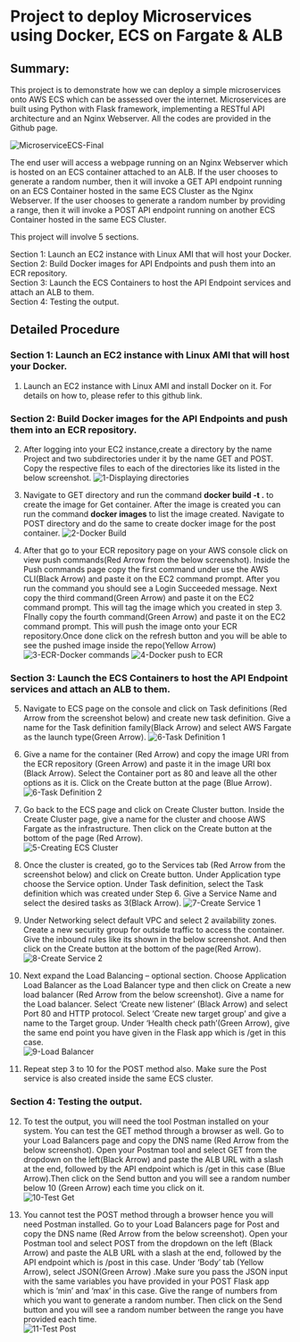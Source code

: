 # Project to deploy Microservices using Docker, ECS on Fargate & ALB
## Summary: 
This project is to demonstrate how we can deploy a simple microservices onto AWS ECS which can be assessed over the internet. Microservices are built using Python with Flask framework, implementing a RESTful API architecture and an Nginx Webserver. All the codes are provided in the Github page. 

![MicroserviceECS-Final](https://github.com/vmk81/Microservices-with-ECS/assets/157844406/b1dad4d0-adc4-4389-b83e-18aa9fec4a22)

The end user will access a webpage running on an Nginx Webserver which is hosted on an ECS container attached to an ALB. If the user chooses to generate a random number, then it will invoke a GET API endpoint running on an ECS Container hosted in the same ECS Cluster as the Nginx Webserver. If the user chooses to generate a random number by providing a range, then it will invoke a POST API endpoint running on another ECS Container hosted in the same ECS Cluster.  
 
This project will involve 5 sections. 

Section 1: Launch an EC2 instance with Linux AMI that will host your Docker.  
Section 2: Build Docker images for API Endpoints and push them into an ECR repository.  
Section 3: Launch the ECS Containers to host the API Endpoint services and attach an ALB to them.  
Section 4: Testing the output.   

## Detailed Procedure 
### Section 1: Launch an EC2 instance with Linux AMI that will host your Docker.  

1.	Launch an EC2 instance with Linux AMI and install Docker on it. For details on how to, please refer to this github link.

### Section 2: Build Docker images for the API Endpoints and push them into an ECR repository.

2.	After logging into your EC2 instance,create a directory by the name Project and two subdirectories under it by the name GET and POST. Copy the respective files to each of the directories like its listed in the below screenshot.
![1-Displaying directories](https://github.com/vmk81/Microservices-with-ECS/assets/157844406/5b09b121-074e-48e0-a94d-fa0d4a608153)

3. Navigate to GET directory and run the command **docker build -t <image-name> .** to create the image for Get container.  After the image is created you can run the command **docker images** to list the image created. Navigate to POST directory and do the same to create docker image for the post container.
![2-Docker Build](https://github.com/vmk81/Microservices-with-ECS/assets/157844406/5e66c8f0-d7d8-4cf1-81f1-0eab98427c64)

4. After that go to your ECR repository page on your AWS console click on view push commands(Red Arrow from the below screenshot). Inside the Push commands page copy the first command under use the AWS CLI(Black Arrow) and paste it on the EC2 command prompt. After you run the command you should see a Login Succeeded message. Next copy the third command(Green Arrow) and paste it on the EC2 command prompt. This will tag the image which you created in step 3. FInally copy the fourth command(Green Arrow) and paste it on the EC2 command prompt. This will push the image onto your ECR repository.Once done click on the refresh button and you will be able to see the pushed image inside the repo(Yellow Arrow)
![3-ECR-Docker commands](https://github.com/vmk81/Microservices-with-ECS/assets/157844406/5d53307b-5117-470f-8b5e-a30fc64a7624)
![4-Docker push to ECR](https://github.com/vmk81/Microservices-with-ECS/assets/157844406/c9cc3dff-66e3-48e9-9561-1fc90e21942e)

### Section 3: Launch the ECS Containers to host the API Endpoint services and attach an ALB to them.  
5. Navigate to ECS page on the console and click on Task definitions (Red Arrow from the screenshot below) and create new task definition. Give a name for the Task definition family(Black Arrow) and select AWS Fargate as the launch type(Green Arrow).
![6-Task Definition 1](https://github.com/vmk81/Microservices-with-ECS/assets/157844406/1c8cced1-8f2f-49d6-8113-ec69798ebda4)  

6. Give a name for the container (Red Arrow) and copy the image URI from the ECR repository (Green Arrow) and paste it in the image URI box (Black Arrow). Select the Container port as 80 and leave all the other options as it is. Click on the Create button at the page (Blue Arrow).  
![6-Task Definition 2](https://github.com/vmk81/Microservices-with-ECS/assets/157844406/b74f4c14-0284-47f9-9454-7416cc4bd3e9)

7. Go back to the ECS page and click on Create Cluster button. Inside the Create Cluster page, give a name for the cluster and choose AWS Fargate as the infrastructure. Then click on the Create button at the bottom of the page (Red Arrow).  
![5-Creating ECS Cluster](https://github.com/vmk81/Microservices-with-ECS/assets/157844406/aa8fd1c2-46df-4773-9ac4-b48b3b1b777a)

8. Once the cluster is created, go to the Services tab (Red Arrow from the screenshot below) and click on Create button. Under Application type choose the Service option. Under Task definition, select the Task definition which was created under Step 6. Give a Service Name and select the desired tasks as 3(Black Arrow).
![7-Create Service 1](https://github.com/vmk81/Microservices-with-ECS/assets/157844406/6d436ea9-613e-440c-b5cd-7e3dbc617ac8)

9. Under Networking select default VPC and select 2 availability zones. Create a new security group for outside traffic to access the container. Give the inbound rules like its shown in the below screenshot. And then click on the Create button at the bottom of the page(Red Arrow).  
![8-Create Service 2](https://github.com/vmk81/Microservices-with-ECS/assets/157844406/75030b3a-977b-4925-a584-8b8aa33e7f07)

10. Next expand the Load Balancing – optional section. Choose Application Load Balancer as the Load Balancer type and then click on Create a new load balancer (Red Arrow from the below screenshot). Give a name for the Load balancer. Select ‘Create new listener’ (Black Arrow) and select Port 80 and HTTP protocol. Select ‘Create new target group’ and give a name to the Target group. Under ‘Health check path’(Green Arrow), give the same end point you have given in the Flask app which is /get in this case.  
![9-Load Balancer](https://github.com/vmk81/Microservices-with-ECS/assets/157844406/397cf191-17ca-445d-abe0-993266fb1424)

11. Repeat step 3 to 10 for the POST method also. Make sure the Post service is also created inside the same ECS cluster. 

### Section 4: Testing the output.   

12. To test the output, you will need the tool Postman installed on your system. You can test the GET method through a browser as well. Go to your Load Balancers page and copy the DNS name (Red Arrow from the below screenshot). Open your Postman tool and select GET from the dropdown on the left(Black Arrow) and paste the ALB URL with a slash at the end, followed by the API endpoint which is /get in this case (Blue Arrow).Then click on the Send button and you will see a random number below 10 (Green Arrow) each time you click on it.  
![10-Test Get](https://github.com/vmk81/Microservices-with-ECS/assets/157844406/a8c05ef0-ad3d-4dd6-b0bb-5983d3b21aca)

13. You cannot test the POST method through a browser hence you will need Postman installed. Go to your Load Balancers page for Post and copy the DNS name (Red Arrow from the below screenshot). Open your Postman tool and select POST from the dropdown on the left (Black Arrow) and paste the ALB URL with a slash at the end, followed by the API endpoint which is /post in this case. Under ‘Body’ tab (Yellow Arrow), select JSON(Green Arrow) .Make sure you pass the JSON input with the same variables you have provided in your POST Flask app which is ‘min’ and ‘max’ in this case. Give the range of numbers from which you want to generate a random number. Then click on the Send button and you will see a random number between the range you have provided each time.  
![11-Test Post](https://github.com/vmk81/Microservices-with-ECS/assets/157844406/343977f5-5a64-4a9e-81d8-77b78707ff50)











